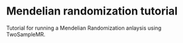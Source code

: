 # Mendelian randomization tutorial

Tutorial for running a Mendelian Randomization anlaysis using TwoSampleMR. 

